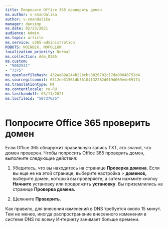 ```yaml
---
title: Попросите Office 365 проверить домен
ms.author: v-smandalika
author: v-smandalika
manager: dansimp
ms.date: 02/23/2021
audience: Admin
ms.topic: article
ms.service: o365-administration
ROBOTS: NOINDEX, NOFOLLOW
localization_priority: Normal
ms.collection: Adm_O365
ms.custom:
- "9002531"
- "7375"
ms.openlocfilehash: 432ae69a244b22bcbc8826702c17da00040752d4
ms.sourcegitcommit: 6312ee31561db36104f32282d019d069ede69174
ms.translationtype: MT
ms.contentlocale: ru-RU
ms.lasthandoff: 03/11/2021
ms.locfileid: "50737625"
---
```

# <a name="ask-office-365-to-verify-your-domain"></a>Попросите Office 365 проверить домен

Если Office 365 обнаружит правильную запись TXT, это значит, что домен проверен. Чтобы попросить Office 365 проверить домен, выполните следующие действия:

1. Убедитесь, что вы находитесь на странице **Проверка домена.** Если вы еще не на этой странице, выберите настройка > **доменов,** выберите домен, который вы проверяете, а затем нажмите кнопку **Начните** установку или продолжить **установку**. Вы приземлились на странице **Проверка домена.**

2. Щелкните **Проверить**.

Как правило, для внесения изменений в DNS требуется около 15 минут. Тем не менее, иногда распространение внесенного изменения в системе DNS по всему Интернету занимает больше времени.

